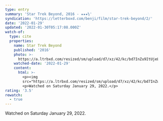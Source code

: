 ```yaml
---
type: entry
summary: 'Star Trek Beyond, 2016 - ★★★½'
syndication: 'https://letterboxd.com/benji/film/star-trek-beyond/2/'
date: '2022-01-29'
updated: '2022-01-30T05:17:08.000Z'
watch-of:
  type: cite
  properties:
    name: Star Trek Beyond
    published: '2016'
    photo: >-
      https://a.ltrbxd.com/resized/sm/upload/d7/xz/42/kc/bd7InZu9ItUjeLGZqcwCWEGPLjT-0-500-0-750-crop.jpg?k=e4ae7f67b5
    watched-date: '2022-01-29'
    content:
      html: >-
        <p><img
        src="https://a.ltrbxd.com/resized/sm/upload/d7/xz/42/kc/bd7InZu9ItUjeLGZqcwCWEGPLjT-0-500-0-750-crop.jpg?k=e4ae7f67b5"/></p>
        <p>Watched on Saturday January 29, 2022.</p>
rating: '3.5'
rewatch:
  - true
---
```

Watched on Saturday January 29, 2022.

